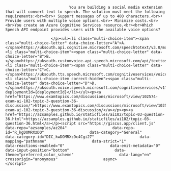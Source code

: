 <p class="card-text">
							
								You are building a social media extension that will convert text to speech. The solution must meet the following requirements:<br><br>•	Support messages of up to 400 characters.<br>•	Provide users with multiple voice options.<br>•	Minimize costs.<br><br>You create an Azure Cognitive Services resource.<br><br>Which Speech API endpoint provides users with the available voice options?
							
						</p><ul><li class="multi-choice-item"><span class="multi-choice-letter" data-choice-letter="A">A.</span>https://uksouth.api.cognitive.microsoft.com/speechtotext/v3.0/models/base</li><li class="multi-choice-item"><span class="multi-choice-letter" data-choice-letter="B">B.</span>https://uksouth.customvoice.api.speech.microsoft.com/api/texttospeech/v3.0/longaudiosynthesis/voices</li><li class="multi-choice-item"><span class="multi-choice-letter" data-choice-letter="C">C.</span>https://uksouth.tts.speech.microsoft.com/cognitiveservices/voices/list</li><li class="multi-choice-item correct-hidden"><span class="multi-choice-letter" data-choice-letter="D">D.</span>https://uksouth.voice.speech.microsoft.com/cognitiveservices/v1?deploymentId={deploymentId}</li></ul><p><a href="https://www.examtopics.com/discussions/microsoft/view/102574-exam-ai-102-topic-3-question-36-discussion/">https://www.examtopics.com/discussions/microsoft/view/102574-exam-ai-102-topic-3-question-36-discussion/</a></p><p><a href="https://azsamples.github.io/staticfiles/ai102/topic-03-question-36.html">https://azsamples.github.io/staticfiles/ai102/topic-03-question-36.html</a></p><script src="https://giscus.app/client.js"                    data-repo="azsamples/az204"                    data-repo-id="R_kgDOMRXzDQ"                    data-category="General"                    data-category-id="DIC_kwDOMRXzDc4Cgi27"                    data-mapping="pathname"                    data-strict="1"                    data-reactions-enabled="0"                    data-emit-metadata="0"                    data-input-position="bottom"                    data-theme="preferred_color_scheme"                    data-lang="en"                    crossorigin="anonymous"                    async>                    </script>
